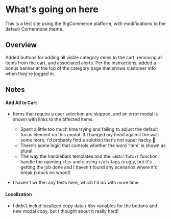 # What's going on here

This is a test site using the BigCommerce platform, with modifications to the default Cornerstone theme.

## Overview

Added buttons for adding all visble category items to the cart, removing all items from the cart, and associated alerts. Per the instructions, added a bonus banner at the top of the category page that shows customer info when they're logged in.


## Notes

#### Add All to Cart
- Items that require a user selection are skipped, and an error modal is shown with links to the affected items. 
    - Spent a little too much time trying and failing to adjust the default focus element on this modal. If I banged my head against the wall some more, I'd probably find a solution that's not super hacky 🤪
    - There's some logic that controls whether the word 'item' is shown as plural
    - The way the handlebars templates and the `addAllToCart` function handle the opening `<li>` and closing `</ul>` tags is ugly, but it's getting the job done and I haven't found any scenarios where it'd break (knock on wood!)


- I haven't written any tests here, which I'd do with more time

#### Localization

- I didn't includ localized copy data / hbs variables for the buttons and new modal copy, but I thought about it really hard!
